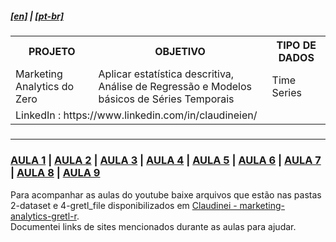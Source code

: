 <h5><a href="blank_">[en]</a> | <a href="blank_">[pt-br]</a>
</h5>
<h5>
<div>
  <table>
    <tr>
      <th>PROJETO</th>
      <th>OBJETIVO</th>
      <th>TIPO DE DADOS</th>
    </tr>
    <tr>
      <td>Marketing Analytics do Zero</td>
      <td>Aplicar estatística descritiva, Análise de Regressão e Modelos básicos de Séries Temporais</td>
      <td>Time Series</td>
    </tr>
    <tr>
        <td colspan="4">LinkedIn : https://www.linkedin.com/in/claudineien/</td>
    </tr>
  </table>
</div>
</h5>
<hr>
<h3><a href="https://github.com/claudineien/marketing-analytics-gretl-r/tree/main/0-documentation/mrktng_anlzng_01.md">AULA 1</a> | <a href="https://github.com/claudineien/marketing-analytics-gretl-r/tree/main/0-documentation/mrktng_anlzng_02.md">AULA 2</a> | <a href="https://github.com/claudineien/marketing-analytics-gretl-r/tree/main/0-documentation/mrktng_anlzng_03.md">AULA 3</a> | <a href="https://github.com/claudineien/marketing-analytics-gretl-r/tree/main/0-documentation/mrktng_anlzng_04.md">AULA 4</a> | <a href="https://github.com/claudineien/marketing-analytics-gretl-r/tree/main/0-documentation/mrktng_anlzng_05.md">AULA 5</a> | <a href="https://github.com/claudineien/marketing-analytics-gretl-r/tree/main/0-documentation/mrktng_anlzng_06.md">AULA 6</a> | <a href="https://github.com/claudineien/marketing-analytics-gretl-r/tree/main/0-documentation/mrktng_anlzng_07.md">AULA 7</a> | <a href="https://github.com/claudineien/marketing-analytics-gretl-r/tree/main/0-documentation/mrktng_anlzng_08.md">AULA 8</a> | <a href="https://github.com/claudineien/marketing-analytics-gretl-r/tree/main/0-documentation/mrktng_anlzng_09.md">AULA 9</a></h3>
<p>Para acompanhar as aulas do youtube baixe arquivos que estão nas pastas 2-dataset e 4-gretl_file disponibilizados em <a href="https://github.com/claudineien/marketing-analytics-gretl-r">Claudinei - marketing-analytics-gretl-r</a>.<br>
Documentei links de sites mencionados durante as aulas para ajudar.<br></p>
